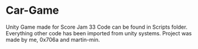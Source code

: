 # Car-Game
 Unity Game made for Score Jam 33
Code can be found in Scripts folder. Everything other code has been imported from unity systems.
Project was made by me, 0x706a and martin-min.
